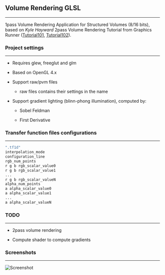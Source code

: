 ## Volume Rendering GLSL

---

1pass Volume Rendering Application for Structured Volumes (8/16 bits), based on *Kyle Hayward* 2pass Volume Rendering Tutorial from Graphics Runner ([Tutorial101](http://graphicsrunner.blogspot.com/2009/01/volume-rendering-101.html), [Tutorial102](http://graphicsrunner.blogspot.com/2009/01/volume-rendering-102-transfer-functions.html)).

### Project settings

---

* Requires glew, freeglut and glm

* Based on OpenGL 4.x

* Support raw/pvm files

	* raw files contains their settings in the name

* Support gradient lighting (blinn-phong illumination), computed by:

	* Sobel Feldman
	
	* First Derivative

### Transfer function files configurations

---

```bash
".tf1d"
interpolation_mode
configuration_line
rgb_num_points
r g b rgb_scalar_value0
r g b rgb_scalar_value1
...
r g b rgb_scalar_valueN
alpha_num_points
a alpha_scalar_value0
a alpha_scalar_value1
...
a alpha_scalar_valueN
```

### TODO

---

* 2pass volume rendering

* Compute shader to compute gradients

### Screenshots

---

![Screenshot](https://bitbucket.org/lquatrin/glsl_volumerendering/raw/master/screenshots/ssexample.png)